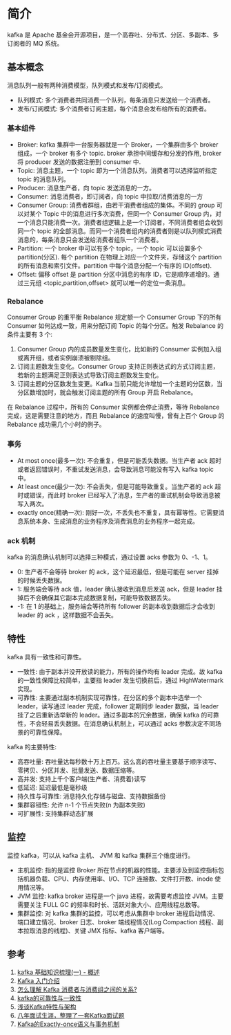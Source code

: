 # 简介
kafka 是 Apache 基金会开源项目，是一个高吞吐、分布式、分区、多副本、多订阅者的 MQ 系统。

## 基本概念
消息队列一般有两种消费模型，队列模式和发布/订阅模式。
- 队列模式: 多个消费者共同消费一个队列，每条消息只发送给一个消费者。
- 发布/订阅模式: 多个消费者订阅主题，每个消息会发布给所有的消费者。

### 基本组件
- Broker: kafka 集群中一台服务器就是一个 Broker，一个集群由多个 broker 组成，一个 broker 有多个 topic. broker 承担中间缓存和分发的作用, broker 将 producer 发送的数据注册到 consumer 中.
- Topic: 消息主题，一个 topic 即为一个消息队列。消费者可以选择监听指定 topic 的消息队列。
- Producer: 消息生产者，向 topic 发送消息的一方。
- Consumer: 消息消费者，即订阅者，向 topic 中拉取/消费消息的一方
- Consumer Group: 消费者群组，由若干消费者组成的集体。不同的 group 可以对某个 Topic 中的消息进行多次消费，但同一个 Consumer Group 内，对一个消息只能消费一次。消费者组逻辑上是一个订阅者，不同消费者组会收到同一个 topic 的全部消息。而同一个消费者组内的消费者则是以队列模式消费消息的，每条消息只会发送给消费者组队一个消费者。
- Partition: 一个 broker 中可以有多个 topic，一个 topic 可以设置多个 partition(分区). 每个 partition 在物理上对应一个文件夹，存储这个 partition 的所有消息和索引文件。partition 中每个消息分配一个有序的 ID(offset).
- Offset: 偏移 offset 是 partition 分区中消息的有序 ID，它是顺序递增的。通过三元组 <topic,partition,offset> 就可以唯一的定位一条消息。

### Rebalance
Consumer Group 的重平衡 Rebalance 规定额一个 Consumer Group 下的所有 Consumer 如何达成一致，用来分配订阅 Topic 的每个分区。触发 Rebalance 的条件主要有 3 个:
1. Consumer Group 内的成员数量发生变化，比如新的 Consumer 实例加入组或离开组，或者实例崩溃被剔除组。
2. 订阅主题数发生变化。Consumer Group 支持正则表达式的方式订阅主题，若新的主题满足正则表达式导致订阅主题数发生变化。
3. 订阅主题的分区数发生变更。Kafka 当前只能允许增加一个主题的分区数，当分区数增加时，就会触发订阅主题的所有 Group 开启 Rebalance。

在 Rebalance 过程中，所有的 Consumer 实例都会停止消费，等待 Rebalance 完成，这是需要注意的地方，而且 Rebalance 的速度叫慢，曾有上百个 Group 的 Rebalance 成功需几个小时的例子。

### 事务
- At most once(最多一次): 不会重复，但是可能丢失数据。当生产者 ack 超时或者返回错误时，不重试发送消息，会导致消息可能没有写入 kafka topic 中。
- At least once(最少一次): 不会丢失，但是可能导致重复。当生产者的 ack 超时或错误，而此时 broker 已经写入了消息，生产者的重试机制会导致消息被写入两次。
- exactly once(精确一次): 刚好一次，不丢失也不重复，具有幂等性。它需要消息系统本身、生成消息的业务程序及消费消息的业务程序一起完成。

### ack 机制
kafka 的消息确认机制可以选择三种模式，通过设置 acks 参数为 0、-1、1。
- 0: 生产者不会等待 broker 的 ack，这个延迟最低，但是可能在 server 挂掉的时候丢失数据。
- 1: 服务端会等待 ack 值，leader 确认接收到消息后发送 ack，但是 leader 挂掉后不会确保其它副本完成数据复制，可能导致数据丢失。
- -1: 在 1 的基础上，服务端会等待所有 follower 的副本收到数据后才会收到 leader 的 ack ，这样数据不会丢失。

## 特性
kafka 具有一致性和可靠性。
- 一致性: 由于副本并没开放读的能力，所有的操作均有 leader 完成。故 kafka 的一致性保障比较简单，主要指 leader 发生切换前后，通过 HighWatermark 实现。
- 可靠性: 主要通过副本机制实现可靠性，在分区的多个副本中选举一个 leader，读写通过 leader 完成，follower 定期同步 leader 数据，当 leader 挂了之后重新选举新的 leader。通过多副本的冗余数据，确保 kafka 的可靠性，不会轻易丢失数据。在消息确认机制上，可以通过 acks 参数决定不同场景的可靠性保障。

kafka 的主要特性:
- 高吞吐量: 吞吐量达每秒数十万上百万。这么高的吞吐量主要基于顺序读写、零拷贝、分区并发、批量发送、数据压缩等。
- 高并发: 支持上千个客户端(生产者、消费着)读写
- 低延迟: 延迟最低是毫秒级
- 持久性与可靠性: 消息持久化存储与磁盘、支持数据备份
- 集群容错性: 允许 n-1 个节点失败(n 为副本失败)
- 可扩展性: 支持集群动态扩展 


## 监控
监控 kafka，可以从 kafka 主机、 JVM 和 kafka 集群三个维度进行。
- 主机监控: 指的是监控 Broker 所在节点的机器的性能。主要涉及到监控指标包括机器负载、CPU、内存使用率、I/O、TCP 连接数、文件打开数、inode 使用情况等。
- JVM 监控: kafka broker 进程是一个 java 进程，故需要考虑监控 JVM。主要需要关注 FULL GC 的频率和时长、活跃对象大小、应用线程总数等。
- 集群监控: 对 kafka 集群的监控，可以考虑从集群中 broker 进程启动情况、端口建立情况、broker 日志、broker 端线程情况(Log Compaction 线程、副本拉取消息的线程)、关键 JMX 指标、kafka 客户端等。


## 参考
1. [kafka 基础知识梳理(一) - 概述](https://www.jianshu.com/p/6b9fa8891026)
2. [Kafka 入门介绍](https://lotabout.me/2018/kafka-introduction/)
3. [怎么理解 Kafka 消费者与消费组之间的关系?](https://segmentfault.com/a/1190000039125247)
4. [kafka的可靠性与一致性](https://zhuanlan.zhihu.com/p/107705346)
5. [浅谈Kafka特性与架构](https://juejin.cn/post/6844903957664382989)
6. [八年面试生涯，整理了一套Kafka面试题](https://juejin.cn/post/6844903889003610119)
7. [Kafka的Exactly-once语义与事务机制](https://www.cnblogs.com/luxiaoxun/p/13048474.html)